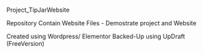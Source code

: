 Project_TipJarWebsite

Repository Contain
Website Files - Demostrate project and Website


Created using Wordpress/ Elementor
Backed-Up using UpDraft (FreeVersion)
